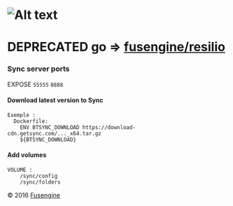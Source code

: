 ![Alt text](http://www.fusengine.ch/img/sync.svg)
=================================================

# DEPRECATED go => [fusengine/resilio](https://hub.docker.com/r/fusengine/resilio/)

### Sync server ports

EXPOSE `55555` `8888`

#### Download latest version to Sync

```
Exemple :
  Dockerfile:
    ENV BTSYNC_DOWNLOAD https://download-cdn.getsync.com/..._x64.tar.gz
    ${BTSYNC_DOWNLOAD}
```

#### Add volumes

```
VOLUME :
    /sync/config
    /sync/folders
```

&copy; 2016 [Fusengine](http://fusengine.com)
